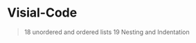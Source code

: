 # Visial-Code

>18  unordered  and 
>      ordered 
>           lists 
>19 Nesting and Indentation


